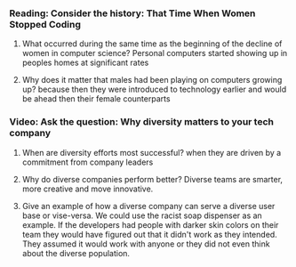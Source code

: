 ### Reading: Consider the history: That Time When Women Stopped Coding

1. What occurred during the same time as the beginning of the decline of women in computer science?
Personal computers started showing up in peoples homes at significant rates

2. Why does it matter that males had been playing on computers growing up?
because then they were introduced to technology earlier and would be ahead then their female counterparts

### Video: Ask the question: Why diversity matters to your tech company

1. When are diversity efforts most successful?
when they are driven by a commitment from company leaders

2. Why do diverse companies perform better?
Diverse teams are smarter, more creative and move innovative.

3. Give an example of how a diverse company can serve a diverse user base or vise-versa.
We could use the racist soap dispenser as an example. If the developers had people with darker skin colors on their team they would have figured out that it didn't work as they intended. They assumed it would work with anyone or they did not even think about the diverse population.